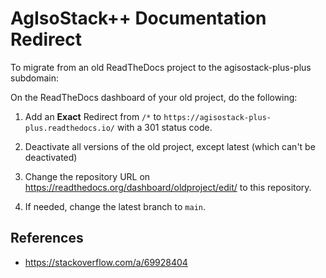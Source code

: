 # AgIsoStack++ Documentation Redirect

To migrate from an old ReadTheDocs project to the agisostack-plus-plus subdomain:

On the ReadTheDocs dashboard of your old project, do the following:
1. Add an **Exact** Redirect from `/*` to `https://agisostack-plus-plus.readthedocs.io/` with a 301 status code.

2. Deactivate all versions of the old project, except latest (which can't be deactivated)

3. Change the repository URL on https://readthedocs.org/dashboard/oldproject/edit/ to this repository.

4. If needed, change the latest branch to `main`.

## References

- https://stackoverflow.com/a/69928404

